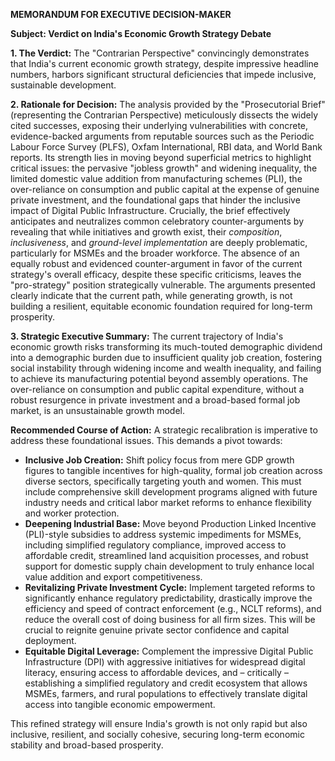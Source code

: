 **MEMORANDUM FOR EXECUTIVE DECISION-MAKER**

**Subject: Verdict on India's Economic Growth Strategy Debate**

**1. The Verdict:**
The "Contrarian Perspective" convincingly demonstrates that India's current economic growth strategy, despite impressive headline numbers, harbors significant structural deficiencies that impede inclusive, sustainable development.

**2. Rationale for Decision:**
The analysis provided by the "Prosecutorial Brief" (representing the Contrarian Perspective) meticulously dissects the widely cited successes, exposing their underlying vulnerabilities with concrete, evidence-backed arguments from reputable sources such as the Periodic Labour Force Survey (PLFS), Oxfam International, RBI data, and World Bank reports. Its strength lies in moving beyond superficial metrics to highlight critical issues: the pervasive "jobless growth" and widening inequality, the limited domestic value addition from manufacturing schemes (PLI), the over-reliance on consumption and public capital at the expense of genuine private investment, and the foundational gaps that hinder the inclusive impact of Digital Public Infrastructure. Crucially, the brief effectively anticipates and neutralizes common celebratory counter-arguments by revealing that while initiatives and growth exist, their *composition*, *inclusiveness*, and *ground-level implementation* are deeply problematic, particularly for MSMEs and the broader workforce. The absence of an equally robust and evidenced counter-argument in favor of the current strategy's overall efficacy, despite these specific criticisms, leaves the "pro-strategy" position strategically vulnerable. The arguments presented clearly indicate that the current path, while generating growth, is not building a resilient, equitable economic foundation required for long-term prosperity.

**3. Strategic Executive Summary:**
The current trajectory of India's economic growth risks transforming its much-touted demographic dividend into a demographic burden due to insufficient quality job creation, fostering social instability through widening income and wealth inequality, and failing to achieve its manufacturing potential beyond assembly operations. The over-reliance on consumption and public capital expenditure, without a robust resurgence in private investment and a broad-based formal job market, is an unsustainable growth model.

**Recommended Course of Action:** A strategic recalibration is imperative to address these foundational issues. This demands a pivot towards:

*   **Inclusive Job Creation:** Shift policy focus from mere GDP growth figures to tangible incentives for high-quality, formal job creation across diverse sectors, specifically targeting youth and women. This must include comprehensive skill development programs aligned with future industry needs and critical labor market reforms to enhance flexibility and worker protection.
*   **Deepening Industrial Base:** Move beyond Production Linked Incentive (PLI)-style subsidies to address systemic impediments for MSMEs, including simplified regulatory compliance, improved access to affordable credit, streamlined land acquisition processes, and robust support for domestic supply chain development to truly enhance local value addition and export competitiveness.
*   **Revitalizing Private Investment Cycle:** Implement targeted reforms to significantly enhance regulatory predictability, drastically improve the efficiency and speed of contract enforcement (e.g., NCLT reforms), and reduce the overall cost of doing business for all firm sizes. This will be crucial to reignite genuine private sector confidence and capital deployment.
*   **Equitable Digital Leverage:** Complement the impressive Digital Public Infrastructure (DPI) with aggressive initiatives for widespread digital literacy, ensuring access to affordable devices, and – critically – establishing a simplified regulatory and credit ecosystem that allows MSMEs, farmers, and rural populations to effectively translate digital access into tangible economic empowerment.

This refined strategy will ensure India's growth is not only rapid but also inclusive, resilient, and socially cohesive, securing long-term economic stability and broad-based prosperity.
